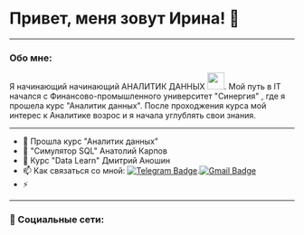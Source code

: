 
# Привет, меня зовут Ирина! :wave: 

---

### Обо мне: 

Я начинающий начинающий АНАЛИТИК ДАННЫХ <img src="https://media.giphy.com/media/WUlplcMpOCEmTGBtBW/giphy.gif" width="30px">. Мой путь в IT начался с Финансово-промышленного университет "Синергия" , где я прошела курс "Аналитик данных". После проходжения курса мой интерес к Аналитике возрос и я начала углублять свои знания. 

---

- 🔭   Прошла курс "Аналитик данных"
- 🌱   "Симулятор SQL" Анатолий Карпов
- 👯   Курс "Data Learn" Дмитрий Аношин
- 📫   Как связаться со мной: [![Telegram Badge](https://img.shields.io/badge/-ZlenkoIrina-blue?style=flat&logo=Telegram&logoColor=white)](https://t.me/xzlenkox132).[![Gmail Badge](https://img.shields.io/badge/-Gmail-red?style=flat&logo=Gmail&logoColor=white)](mailto:rinochka132@gmail.com)
- ⚡ 

---

### 🤝 Социальные сети:

    
